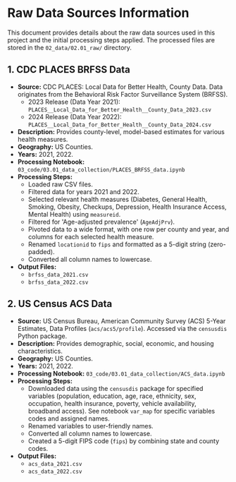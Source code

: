# Raw Data Sources Information

This document provides details about the raw data sources used in this project and the initial processing steps applied. The processed files are stored in the `02_data/02.01_raw/` directory.

## 1. CDC PLACES BRFSS Data

*   **Source:** CDC PLACES: Local Data for Better Health, County Data. Data originates from the Behavioral Risk Factor Surveillance System (BRFSS).
    *   2023 Release (Data Year 2021): `PLACES__Local_Data_for_Better_Health__County_Data_2023.csv`
    *   2024 Release (Data Year 2022): `PLACES__Local_Data_for_Better_Health__County_Data_2024.csv`
*   **Description:** Provides county-level, model-based estimates for various health measures.
*   **Geography:** US Counties.
*   **Years:** 2021, 2022.
*   **Processing Notebook:** `03_code/03.01_data_collection/PLACES_BRFSS_data.ipynb`
*   **Processing Steps:**
    *   Loaded raw CSV files.
    *   Filtered data for years 2021 and 2022.
    *   Selected relevant health measures (Diabetes, General Health, Smoking, Obesity, Checkups, Depression, Health Insurance Access, Mental Health) using `measureid`.
    *   Filtered for 'Age-adjusted prevalence' (`AgeAdjPrv`).
    *   Pivoted data to a wide format, with one row per county and year, and columns for each selected health measure.
    *   Renamed `locationid` to `fips` and formatted as a 5-digit string (zero-padded).
    *   Converted all column names to lowercase.
*   **Output Files:**
    *   `brfss_data_2021.csv`
    *   `brfss_data_2022.csv`

## 2. US Census ACS Data

*   **Source:** US Census Bureau, American Community Survey (ACS) 5-Year Estimates, Data Profiles (`acs/acs5/profile`). Accessed via the `censusdis` Python package.
*   **Description:** Provides demographic, social, economic, and housing characteristics.
*   **Geography:** US Counties.
*   **Years:** 2021, 2022.
*   **Processing Notebook:** `03_code/03.01_data_collection/ACS_data.ipynb`
*   **Processing Steps:**
    *   Downloaded data using the `censusdis` package for specified variables (population, education, age, race, ethnicity, sex, occupation, health insurance, poverty, vehicle availability, broadband access). See notebook `var_map` for specific variables codes and assigned names.
    *   Renamed variables to user-friendly names.
    *   Converted all column names to lowercase.
    *   Created a 5-digit FIPS code (`fips`) by combining state and county codes.
*   **Output Files:**
    *   `acs_data_2021.csv`
    *   `acs_data_2022.csv`
